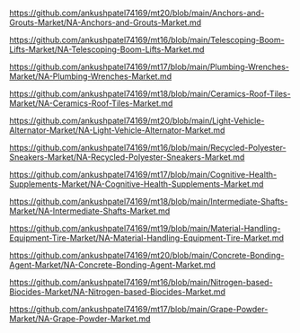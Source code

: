 <p><a href="https://github.com/ankushpatel74169/mt20/blob/main/Anchors-and-Grouts-Market/NA-Anchors-and-Grouts-Market.md">https://github.com/ankushpatel74169/mt20/blob/main/Anchors-and-Grouts-Market/NA-Anchors-and-Grouts-Market.md</a></p><p><a href="https://github.com/ankushpatel74169/mt16/blob/main/Telescoping-Boom-Lifts-Market/NA-Telescoping-Boom-Lifts-Market.md">https://github.com/ankushpatel74169/mt16/blob/main/Telescoping-Boom-Lifts-Market/NA-Telescoping-Boom-Lifts-Market.md</a></p><p><a href="https://github.com/ankushpatel74169/mt17/blob/main/Plumbing-Wrenches-Market/NA-Plumbing-Wrenches-Market.md">https://github.com/ankushpatel74169/mt17/blob/main/Plumbing-Wrenches-Market/NA-Plumbing-Wrenches-Market.md</a></p><p><a href="https://github.com/ankushpatel74169/mt18/blob/main/Ceramics-Roof-Tiles-Market/NA-Ceramics-Roof-Tiles-Market.md">https://github.com/ankushpatel74169/mt18/blob/main/Ceramics-Roof-Tiles-Market/NA-Ceramics-Roof-Tiles-Market.md</a></p><p><a href="https://github.com/ankushpatel74169/mt20/blob/main/Light-Vehicle-Alternator-Market/NA-Light-Vehicle-Alternator-Market.md">https://github.com/ankushpatel74169/mt20/blob/main/Light-Vehicle-Alternator-Market/NA-Light-Vehicle-Alternator-Market.md</a></p><p><a href="https://github.com/ankushpatel74169/mt16/blob/main/Recycled-Polyester-Sneakers-Market/NA-Recycled-Polyester-Sneakers-Market.md">https://github.com/ankushpatel74169/mt16/blob/main/Recycled-Polyester-Sneakers-Market/NA-Recycled-Polyester-Sneakers-Market.md</a></p><p><a href="https://github.com/ankushpatel74169/mt17/blob/main/Cognitive-Health-Supplements-Market/NA-Cognitive-Health-Supplements-Market.md">https://github.com/ankushpatel74169/mt17/blob/main/Cognitive-Health-Supplements-Market/NA-Cognitive-Health-Supplements-Market.md</a></p><p><a href="https://github.com/ankushpatel74169/mt18/blob/main/Intermediate-Shafts-Market/NA-Intermediate-Shafts-Market.md">https://github.com/ankushpatel74169/mt18/blob/main/Intermediate-Shafts-Market/NA-Intermediate-Shafts-Market.md</a></p><p><a href="https://github.com/ankushpatel74169/mt19/blob/main/Material-Handling-Equipment-Tire-Market/NA-Material-Handling-Equipment-Tire-Market.md">https://github.com/ankushpatel74169/mt19/blob/main/Material-Handling-Equipment-Tire-Market/NA-Material-Handling-Equipment-Tire-Market.md</a></p><p><a href="https://github.com/ankushpatel74169/mt20/blob/main/Concrete-Bonding-Agent-Market/NA-Concrete-Bonding-Agent-Market.md">https://github.com/ankushpatel74169/mt20/blob/main/Concrete-Bonding-Agent-Market/NA-Concrete-Bonding-Agent-Market.md</a></p><p><a href="https://github.com/ankushpatel74169/mt16/blob/main/Nitrogen-based-Biocides-Market/NA-Nitrogen-based-Biocides-Market.md">https://github.com/ankushpatel74169/mt16/blob/main/Nitrogen-based-Biocides-Market/NA-Nitrogen-based-Biocides-Market.md</a></p><p><a href="https://github.com/ankushpatel74169/mt17/blob/main/Grape-Powder-Market/NA-Grape-Powder-Market.md">https://github.com/ankushpatel74169/mt17/blob/main/Grape-Powder-Market/NA-Grape-Powder-Market.md</a></p>
